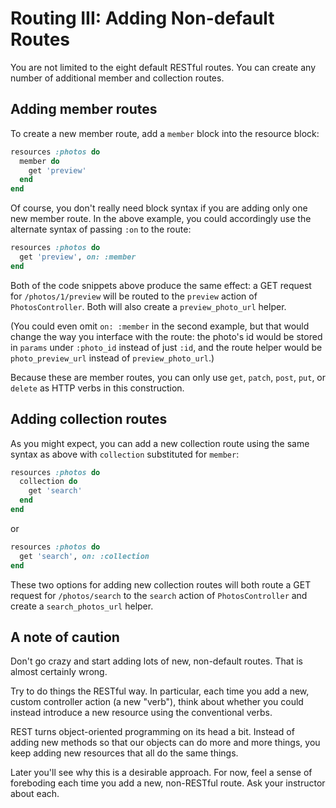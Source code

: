 # Routing III: Adding Non-default Routes

You are not limited to the eight default RESTful routes. You can create any
number of additional member and collection routes.

## Adding member routes

To create a new member route, add a `member` block into the resource block:

```ruby
resources :photos do
  member do
    get 'preview'
  end
end
```

Of course, you don't really need block syntax if you are adding only one new
member route. In the above example, you could accordingly use the alternate
syntax of passing `:on` to the route:

```ruby
resources :photos do
  get 'preview', on: :member
end
```

Both of the code snippets above produce the same effect: a GET request for
`/photos/1/preview` will be routed to the `preview` action of
`PhotosController`. Both will also create a `preview_photo_url` helper.

(You could even omit `on: :member` in the second example, but that would change
the way you interface with the route: the photo's id would be stored in `params`
under `:photo_id` instead of just `:id`, and the route helper would be
`photo_preview_url` instead of `preview_photo_url`.)

Because these are member routes, you can only use `get`, `patch`, `post`, `put`,
or `delete` as HTTP verbs in this construction.

## Adding collection routes

As you might expect, you can add a new collection route using the same syntax as
above with `collection` substituted for `member`:

```ruby
resources :photos do
  collection do
    get 'search'
  end
end
```

or

```ruby
resources :photos do
  get 'search', on: :collection
end
```

These two options for adding new collection routes will both route a GET request
for `/photos/search` to the `search` action of `PhotosController` and create a
`search_photos_url` helper.

## A note of caution

Don't go crazy and start adding lots of new, non-default routes. That is almost
certainly wrong.

Try to do things the RESTful way. In particular, each time you add a new, custom
controller action (a new "verb"), think about whether you could instead
introduce a new resource using the conventional verbs.

REST turns object-oriented programming on its head a bit. Instead of adding new
methods so that our objects can do more and more things, you keep adding new
resources that all do the same things.

Later you'll see why this is a desirable approach. For now, feel a sense of
foreboding each time you add a new, non-RESTful route. Ask your instructor about
each.

